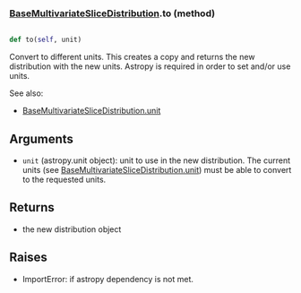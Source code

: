 ### [BaseMultivariateSliceDistribution](BaseMultivariateSliceDistribution.md).to (method)


```py

def to(self, unit)

```



Convert to different units.  This creates a copy and returns the
new distribution with the new units.  Astropy is required in order to
set and/or use units.

See also:

* [BaseMultivariateSliceDistribution.unit](BaseMultivariateSliceDistribution.unit.md)

Arguments
------------
* `unit` (astropy.unit object): unit to use in the new distribution.
    The current units (see [BaseMultivariateSliceDistribution.unit](BaseMultivariateSliceDistribution.unit.md)) must be able to
    convert to the requested units.

Returns
------------
* the new distribution object

Raises
-----------
* ImportError: if astropy dependency is not met.

